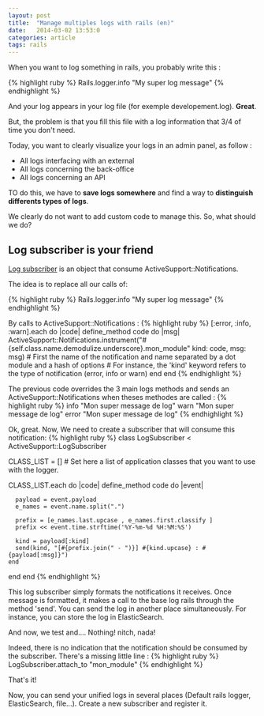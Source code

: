 ```yaml
---
layout: post
title:  "Manage multiples logs with rails (en)"
date:   2014-03-02 13:53:0
categories: article
tags: rails
---
```


When you want to log something in rails, you probably write this :

{% highlight ruby %}
Rails.logger.info "My super log message"
{% endhighlight %}

And your log appears in your log file (for exemple developement.log). **Great**.

But, the problem is that you fill this file with a log information that 3/4 of time you don't need.

Today, you want to clearly visualize your logs in an admin panel, as follow :

  * All logs interfacing with an external
  * All logs concerning the back-office
  * All logs concerning an API

TO do this, we have to **save logs somewhere** and find a way to **distinguish differents types of logs**.

We clearly do not want to add custom code to manage this. So, what should we do?

## Log subscriber is your friend

[Log subscriber](http://api.rubyonrails.org/classes/ActiveSupport/LogSubscriber.html) is an object that consume ActiveSupport::Notifications.

The idea is to replace all our calls of:

{% highlight ruby %}
Rails.logger.info "My super log message"
{% endhighlight %}

By calls to ActiveSupport::Notifications :
{% highlight ruby %}
[:error, :info, :warn].each do |code|
   define_method code do |msg|
     ActiveSupport::Notifications.instrument("#{self.class.name.demodulize.underscore}.mon_module" kind: code, msg: msg)
     # First the name of the notification and name separated by a dot module and a hash of options
     # For instance, the 'kind' keyword refers to the type of notification (error, info or warn)
   end
end
{% endhighlight %}

The previous code overrides the 3 main logs methods and sends an ActiveSupport::Notifications when theses methodes are called :
{% highlight ruby %}
info "Mon super message de log"
warn "Mon super message de log"
error "Mon super message de log"
{% endhighlight %}


Ok, great. Now, We need to create a subscriber that will consume this notification:
{% highlight ruby %}
class LogSubscriber < ActiveSupport::LogSubscriber

  CLASS_LIST = [] # Set here a list of application classes that you want to use with the logger.

  CLASS_LIST.each do |code|
    define_method code do |event|

      payload = event.payload
      e_names = event.name.split(".")

      prefix = [e_names.last.upcase , e_names.first.classify ]
      prefix << event.time.strftime('%Y-%m-%d %H:%M:%S')

      kind = payload[:kind]
      send(kind, "[#{prefix.join(" - ")}] #{kind.upcase} : #{payload[:msg]}")
    end
  end
end
{% endhighlight %}

This log subscriber simply formats the notifications it receives. Once message is formatted, it makes a call to the base log rails through the method 'send'.
You can send the log in another place simultaneously. For instance, you can store the log in ElasticSearch.

And now, we test and.... Nothing! nitch, nada!

Indeed, there is no indication that the notification should be consumed by the subscriber. There's a missing little line :
{% highlight ruby %}
LogSubscriber.attach_to "mon_module"
{% endhighlight %}

That's it!

Now, you can send your unified logs in several places (Default rails logger, ElasticSearch, file...).
Create a new subscriber and register it.